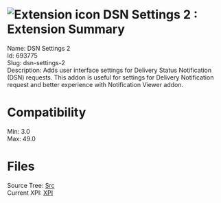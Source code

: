 # ![Extension icon](https://addons.thunderbird.net/static/img/addon-icons/default-64.png) DSN Settings 2 : Extension Summary

Name: DSN Settings 2  
Id: 693775  
Slug: dsn-settings-2  
Description: Adds user interface settings for Delivery Status Notification (DSN) requests. This addon is useful for settings for Delivery Notification request and better experience with Notification Viewer addon.
  

# Compatibility
Min: 3.0  
Max: 49.0  

# Files

Source Tree: [Src](C:/Dev/Thunderbird/ThunderKdB/xall/xOther/693775-dsn-settings-2/src)  
Current XPI: [XPI](C:/Dev/Thunderbird/ThunderKdB/xall/xOther/693775-dsn-settings-2/xpi)  



